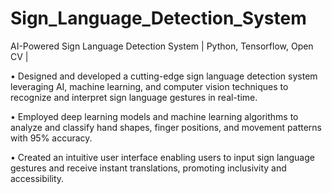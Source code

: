 # Sign_Language_Detection_System
AI-Powered Sign Language Detection System | Python, Tensorflow, Open CV | 

• Designed and developed a cutting-edge sign language detection system leveraging AI, machine learning, and computer 
  vision techniques to recognize and interpret sign language gestures in real-time. 
  
• Employed deep learning models and machine learning algorithms to analyze and classify hand shapes, finger positions, 
  and movement patterns with 95% accuracy. 
  
• Created an intuitive user interface enabling users to input sign language gestures and receive instant translations, 
  promoting inclusivity and accessibility.
